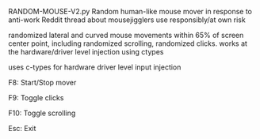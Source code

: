 RANDOM-MOUSE-V2.py
Random human-like mouse mover
in response to anti-work Reddit thread about mousejigglers
use responsibly/at own risk

randomized lateral and curved mouse movements within 65% of screen center point, including randomized scrolling, randomized clicks. works at the hardware/driver level injection using ctypes

uses c-types for hardware driver level input injection

F8: Start/Stop mover

F9: Toggle clicks

F10: Toggle scrolling

Esc: Exit

